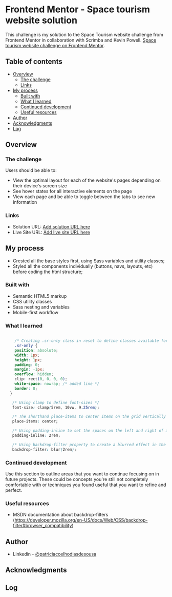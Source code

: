 # Frontend Mentor - Space tourism website solution

This challenge is my solution to the Space Tourism website challenge from Frontend Mentor in collaboration with Scrimba and Kevin Powell.  [Space tourism website challenge on Frontend Mentor](https://www.frontendmentor.io/challenges/space-tourism-multipage-website-gRWj1URZ3). 

## Table of contents

- [Overview](#overview)
  - [The challenge](#the-challenge)
  - [Links](#links)
- [My process](#my-process)
  - [Built with](#built-with)
  - [What I learned](#what-i-learned)
  - [Continued development](#continued-development)
  - [Useful resources](#useful-resources)
- [Author](#author)
- [Acknowledgments](#acknowledgments)
- [Log](#log)

## Overview

### The challenge

Users should be able to:

- View the optimal layout for each of the website's pages depending on their device's screen size
- See hover states for all interactive elements on the page
- View each page and be able to toggle between the tabs to see new information

### Links

- Solution URL: [Add solution URL here](https://your-solution-url.com)
- Live Site URL: [Add live site URL here](https://your-live-site-url.com)

## My process
- Crested all the base styles first, using Sass variables and utility classes;
- Styled all the components individually (buttons, navs, layouts, etc) before coding the html structure;

### Built with

- Semantic HTML5 markup
- CSS utility classes
- Sass nesting and variables
- Mobile-first workflow

### What I learned

```CSS

    /* Creating .sr-only class in reset to define classes available for only for screen readers */
    .sr-only {
    position: absolute; 
    width: 1px;
    height: 1px;
    padding: 0;
    margin: -1px; 
    overflow: hidden;
    clip: rect(0, 0, 0, 0);
    white-space: nowrap; /* added line */
    border: 0;
  }

   /* Using clamp to define font-sizes */
   font-size: clamp(5rem, 10vw, 9.25rem);

   /* The shorthand place-items to center items on the grid vertically and horizontally */
   place-items: center;

   /* Using padding-inline to set the spaces on the left and right of a inline element */
   padding-inline: 2rem;

   /* Using backdrop-filter property to create a blurred effect in the mobile menu */
   backdrop-filter: blur(2rem);

```

### Continued development

Use this section to outline areas that you want to continue focusing on in future projects. These could be concepts you're still not completely comfortable with or techniques you found useful that you want to refine and perfect.

### Useful resources

- MSDN documentation about backdrop-filters (https://developer.mozilla.org/en-US/docs/Web/CSS/backdrop-filter#browser_compatibility)

## Author

- Linkedin - [@patriciacoelhodiasdesousa](https://www.linkedin.com/in/patriciacoelhodiasdesousa/)

## Acknowledgments

## Log